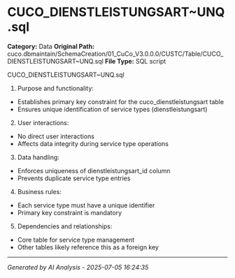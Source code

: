 # CUCO_DIENSTLEISTUNGSART~UNQ.sql

**Category:** Data
**Original Path:** cuco.dbmaintain/SchemaCreation/01_CuCo_V3.0.0.0/CUSTC/Table/CUCO_DIENSTLEISTUNGSART~UNQ.sql
**File Type:** SQL script

CUCO_DIENSTLEISTUNGSART~UNQ.sql
1. Purpose and functionality:
- Establishes primary key constraint for the cuco_dienstleistungsart table
- Ensures unique identification of service types (dienstleistungsart)

2. User interactions:
- No direct user interactions
- Affects data integrity during service type operations

3. Data handling:
- Enforces uniqueness of dienstleistungsart_id column
- Prevents duplicate service type entries

4. Business rules:
- Each service type must have a unique identifier
- Primary key constraint is mandatory

5. Dependencies and relationships:
- Core table for service type management
- Other tables likely reference this as a foreign key

---
*Generated by AI Analysis - 2025-07-05 16:24:35*
